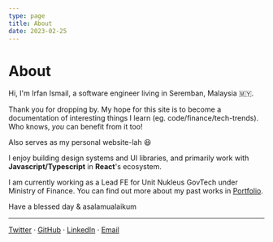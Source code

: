 ```yaml
---
type: page
title: About
date: 2023-02-25
---
```


# About

Hi, I'm Irfan Ismail, a software engineer living in Seremban, Malaysia 🇲🇾.

Thank you for dropping by. My hope for this site is to become a documentation of interesting things I learn (eg. code/finance/tech-trends). Who knows, _you_ can benefit from it too!

Also serves as my personal website-lah 😆

I enjoy building design systems and UI libraries, and primarily work with **Javascript/Typescript** in **React**'s ecosystem.

I am currently working as a Lead FE for Unit Nukleus GovTech under Ministry of Finance. You can find out more about my past works in [Portfolio](/portfolio).

Have a blessed day & asalamualaikum

---

[Twitter](https://twitter.com/irfanismail96) &middot; [GitHub](https://github.com/irfancoder) &middot; [LinkedIn](https://www.linkedin.com/in/irfanismail96/) &middot; [Email](mailto:irfan.ismail96@gmail.com)
